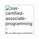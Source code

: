 <img width="96" height="96" alt="sas-certified-associate-programming-fundamentals-using-sas-9-4" src="https://www.credly.com/badges/04353317-ebb6-4a4d-8d8c-2a77fe7ba7b1" />
